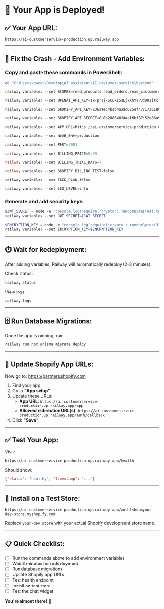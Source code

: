 # 🎉 Your App is Deployed!

## ✅ **Your App URL:**
```
https://ai-customerservice-production.up.railway.app
```

---

## 🔧 **Fix the Crash - Add Environment Variables:**

### **Copy and paste these commands in PowerShell:**

```powershell
cd "C:\Users\owner\Desktop\AI assistant\AI-costumer-service\backend"

railway variables --set SCOPES=read_products,read_orders,read_customers,write_themes

railway variables --set OPENAI_API_KEY=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

railway variables --set SHOPIFY_API_KEY=236a8ec4bab4aadc625ef47717361888

railway variables --set SHOPIFY_API_SECRET=0c8b288648f4aaf6bf87c52e86a935a9

railway variables --set APP_URL=https://ai-customerservice-production.up.railway.app

railway variables --set NODE_ENV=production

railway variables --set PORT=3001

railway variables --set BILLING_PRICE=9.99

railway variables --set BILLING_TRIAL_DAYS=7

railway variables --set SHOPIFY_BILLING_TEST=false

railway variables --set FREE_PLAN=false

railway variables --set LOG_LEVEL=info
```

### **Generate and add security keys:**

```powershell
$JWT_SECRET = node -e "console.log(require('crypto').randomBytes(64).toString('hex'))"
railway variables --set JWT_SECRET=$JWT_SECRET

$ENCRYPTION_KEY = node -e "console.log(require('crypto').randomBytes(32).toString('hex'))"
railway variables --set ENCRYPTION_KEY=$ENCRYPTION_KEY
```

---

## ⏱️ **Wait for Redeployment:**

After adding variables, Railway will automatically redeploy (2-3 minutes).

Check status:
```powershell
railway status
```

View logs:
```powershell
railway logs
```

---

## 🗄️ **Run Database Migrations:**

Once the app is running, run:
```powershell
railway run npx prisma migrate deploy
```

---

## 🎯 **Update Shopify App URLs:**

Now go to: https://partners.shopify.com

1. Find your app
2. Go to **"App setup"**
3. Update these URLs:
   - **App URL**: `https://ai-customerservice-production.up.railway.app/app`
   - **Allowed redirection URL(s)**: `https://ai-customerservice-production.up.railway.app/auth/callback`
4. Click **"Save"**

---

## ✅ **Test Your App:**

Visit:
```
https://ai-customerservice-production.up.railway.app/health
```

Should show:
```json
{"status": "healthy", "timestamp": "..."}
```

---

## 🎉 **Install on a Test Store:**

```
https://ai-customerservice-production.up.railway.app/auth?shop=your-dev-store.myshopify.com
```

Replace `your-dev-store` with your actual Shopify development store name.

---

## 📋 **Quick Checklist:**

- [ ] Run the commands above to add environment variables
- [ ] Wait 3 minutes for redeployment
- [ ] Run database migrations
- [ ] Update Shopify app URLs
- [ ] Test health endpoint
- [ ] Install on test store
- [ ] Test the chat widget

**You're almost there!** 🚀

